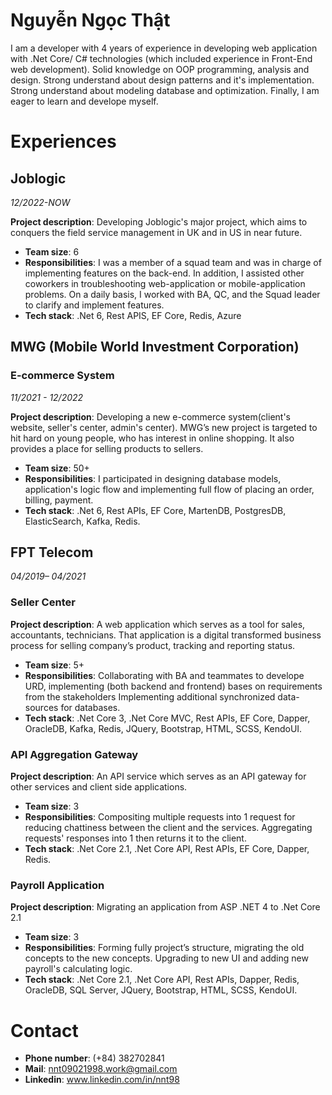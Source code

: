 # Nguyễn Ngọc Thật

I am a developer with 4 years of experience in developing web application with 
.Net Core/ C# technologies (which included experience in Front-End web development).
Solid knowledge on OOP programming, analysis and design.
Strong understand about design patterns and it's implementation.
Strong understand about modeling database and optimization.
Finally, I am eager to learn and develope myself.

# Experiences
## Joblogic
*12/2022-NOW*   


**Project description**: Developing Joblogic's major project, which aims to conquers the field service management in UK and in US in near future. 
- **Team size**: 6
- **Responsibilities**:
I was a member of a squad team and was in charge of implementing features on the back-end. In addition, I assisted other coworkers in troubleshooting web-application or mobile-application problems. On a daily basis, I worked with BA, QC, and the Squad leader to clarify and implement features.
- **Tech stack**:
  .Net 6, Rest APIS, EF Core, Redis, Azure

## MWG (Mobile World Investment Corporation)
###  E-commerce System
*11/2021 - 12/2022*   
   
**Project description**: Developing a new e-commerce system(client's website, seller's center, admin's center). MWG’s new project is
targeted to hit hard on young people, who has interest in online shopping. It also provides
a place for selling products to sellers.
- **Team size**: 50+
- **Responsibilities**:
I participated in designing database models, application's logic flow and implementing full flow of placing an order, billing, payment.
- **Tech stack**:
.Net 6, Rest APIs, EF Core, MartenDB, PostgresDB, ElasticSearch, Kafka, Redis.

## FPT Telecom
*04/2019– 04/2021*   
   
### Seller Center

**Project description**: A web application which serves as a tool for sales, accountants,
technicians. That application is a digital transformed business process for selling
company’s product, tracking and reporting status.
- **Team size**: 5+
- **Responsibilities**:
Collaborating with BA and teammates to develope URD, implementing (both
backend and frontend) bases on requirements from the stakeholders
Implementing additional synchronized data-sources for databases.
- **Tech stack**: 
.Net Core 3, .Net Core MVC, Rest APIs, EF Core, Dapper, OracleDB, Kafka, Redis, JQuery, Bootstrap, HTML, SCSS, KendoUI.

### API Aggregation Gateway
**Project description**: An API service which serves as an API gateway for other services and client side applications.
- **Team size**: 3
- **Responsibilities**:
Compositing multiple requests into 1 request for reducing chattiness between the client and the services.
Aggregating requests' responses into 1 then returns it to the client.
- **Tech stack**: 
.Net Core 2.1, .Net Core API, Rest APIs, EF Core, Dapper, Redis.

### Payroll Application
**Project description**: Migrating an application from ASP .NET 4 to .Net Core 2.1
- **Team size**: 3
- **Responsibilities**:
Forming fully project’s structure, migrating the old concepts to the new concepts.
Upgrading to new UI and adding new payroll's calculating logic.
- **Tech stack**:
.Net Core 2.1, .Net Core API, Rest APIs, Dapper, Redis, OracleDB, SQL Server, JQuery, Bootstrap, HTML, SCSS, KendoUI.

# Contact
- **Phone number**: (+84) 382702841
- **Mail**: nnt09021998.work@gmail.com
- **Linkedin**: www.linkedin.com/in/nnt98
